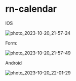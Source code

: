 # rn-calendar

IOS

![photo_2023-10-20_21-57-24](https://github.com/Viktoria-Derkach/rn-calendar/assets/103628161/59e1bece-05e7-4dc2-ae18-9eb1f427216c)

Form:

![photo_2023-10-20_21-57-49](https://github.com/Viktoria-Derkach/rn-calendar/assets/103628161/c4b17a65-af49-4090-af17-fb6eb97e7cbf)

Android

![photo_2023-10-20_22-01-29](https://github.com/Viktoria-Derkach/rn-calendar/assets/103628161/186ca554-eef0-4e04-a539-05dabfe8fdac)
